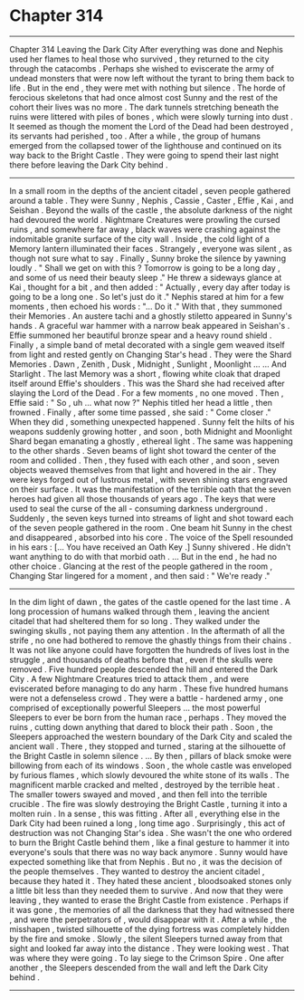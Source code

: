 
# Chapter 314


---

Chapter 314 Leaving the Dark City
After everything was done and Nephis used her flames to heal those who survived , they returned to the city through the catacombs .
Perhaps she wished to eviscerate the army of undead monsters that were now left without the tyrant to bring them back to life . But in the end , they were met with nothing but silence .
The horde of ferocious skeletons that had once almost cost Sunny and the rest of the cohort their lives was no more . The dark tunnels stretching beneath the ruins were littered with piles of bones , which were slowly turning into dust . It seemed as though the moment the Lord of the Dead had been destroyed , its servants had perished , too .
After a while , the group of humans emerged from the collapsed tower of the lighthouse and continued on its way back to the Bright Castle .
They were going to spend their last night there before leaving the Dark City behind .
***
In a small room in the depths of the ancient citadel , seven people gathered around a table .
They were Sunny , Nephis , Cassie , Caster , Effie , Kai , and Seishan .
Beyond the walls of the castle , the absolute darkness of the night had devoured the world . Nightmare Creatures were prowling the cursed ruins , and somewhere far away , black waves were crashing against the indomitable granite surface of the city wall .
Inside , the cold light of a Memory lantern illuminated their faces .
Strangely , everyone was silent , as though not sure what to say . Finally , Sunny broke the silence by yawning loudly .
" Shall we get on with this ? Tomorrow is going to be a long day , and some of us need their beauty sleep ."
He threw a sideways glance at Kai , thought for a bit , and then added :
" Actually , every day after today is going to be a long one . So let's just do it ."
Nephis stared at him for a few moments , then echoed his words :
"... Do it ."
With that , they summoned their Memories .
An austere tachi and a ghostly stiletto appeared in Sunny's hands .
A graceful war hammer with a narrow beak appeared in Seishan's .
Effie summoned her beautiful bronze spear and a heavy round shield .
Finally , a simple band of metal decorated with a single gem weaved itself from light and rested gently on Changing Star's head .
They were the Shard Memories .
Dawn , Zenith , Dusk , Midnight , Sunlight , Moonlight …
… And Starlight .
The last Memory was a short , flowing white cloak that draped itself around Effie's shoulders . This was the Shard she had received after slaying the Lord of the Dead .
For a few moments , no one moved . Then , Effie said :
" So , uh … what now ?"
Nephis titled her head a little , then frowned . Finally , after some time passed , she said :
" Come closer ."
When they did , something unexpected happened . Sunny felt the hilts of his weapons suddenly growing hotter , and soon , both Midnight and Moonlight Shard began emanating a ghostly , ethereal light . The same was happening to the other shards .
Seven beams of light shot toward the center of the room and collided . Then , they fused with each other , and soon , seven objects weaved themselves from that light and hovered in the air .​
They were keys forged out of lustrous metal , with seven shining stars engraved on their surface .
It was the manifestation of the terrible oath that the seven heroes had given all those thousands of years ago . The keys that were used to seal the curse of the all - consuming darkness underground .
Suddenly , the seven keys turned into streams of light and shot toward each of the seven people gathered in the room .
One beam hit Sunny in the chest and disappeared , absorbed into his core .
The voice of the Spell resounded in his ears :
[... You have received an Oath Key .]
Sunny shivered . He didn't want anything to do with that morbid oath .
… But in the end , he had no other choice .
Glancing at the rest of the people gathered in the room , Changing Star lingered for a moment , and then said :
" We're ready ."
***
In the dim light of dawn , the gates of the castle opened for the last time . A long procession of humans walked through them , leaving the ancient citadel that had sheltered them for so long .
They walked under the swinging skulls , not paying them any attention . In the aftermath of all the strife , no one had bothered to remove the ghastly things from their chains .
It was not like anyone could have forgotten the hundreds of lives lost in the struggle , and thousands of deaths before that , even if the skulls were removed .
Five hundred people descended the hill and entered the Dark City . A few Nightmare Creatures tried to attack them , and were eviscerated before managing to do any harm .
These five hundred humans were not a defenseless crowd . They were a battle - hardened army , one comprised of exceptionally powerful Sleepers … the most powerful Sleepers to ever be born from the human race , perhaps .
They moved the ruins , cutting down anything that dared to block their path . Soon , the Sleepers approached the western boundary of the Dark City and scaled the ancient wall .
There , they stopped and turned , staring at the silhouette of the Bright Castle in solemn silence .
… By then , pillars of black smoke were billowing from each of its windows . Soon , the whole castle was enveloped by furious flames , which slowly devoured the white stone of its walls . The magnificent marble cracked and melted , destroyed by the terrible heat . The smaller towers swayed and moved , and then fell into the terrible crucible .
The fire was slowly destroying the Bright Castle , turning it into a molten ruin .
In a sense , this was fitting . After all , everything else in the Dark City had been ruined a long , long time ago .
Surprisingly , this act of destruction was not Changing Star's idea . She wasn't the one who ordered to burn the Bright Castle behind them , like a final gesture to hammer it into everyone's souls that there was no way back anymore . Sunny would have expected something like that from Nephis .
But no , it was the decision of the people themselves .
They wanted to destroy the ancient citadel , because they hated it . They hated these ancient , bloodsoaked stones only a little bit less than they needed them to survive .
And now that they were leaving , they wanted to erase the Bright Castle from existence . Perhaps if it was gone , the memories of all the darkness that they had witnessed there , and were the perpetrators of , would disappear with it .
After a while , the misshapen , twisted silhouette of the dying fortress was completely hidden by the fire and smoke . Slowly , the silent Sleepers turned away from that sight and looked far away into the distance .
They were looking west .
That was where they were going .
To lay siege to the Crimson Spire .
One after another , the Sleepers descended from the wall and left the Dark City behind .

---

